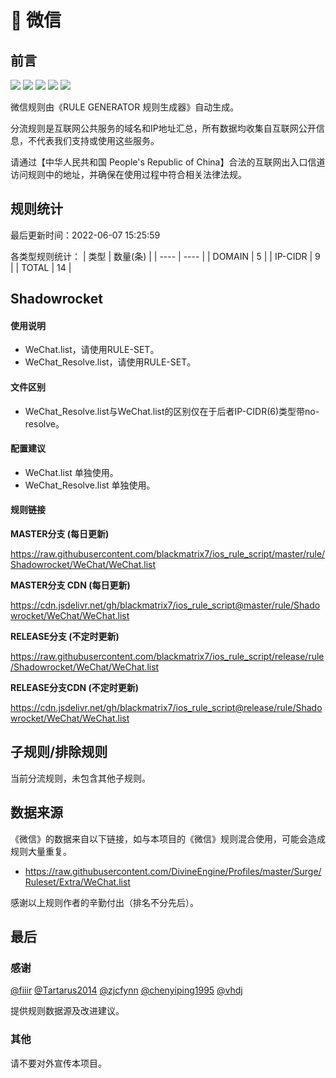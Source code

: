 # 🧸 微信

## 前言

![](https://shields.io/badge/-移除重复规则-ff69b4) ![](https://shields.io/badge/-DOMAIN与DOMAIN--SUFFIX合并-green) ![](https://shields.io/badge/-DOMAIN--SUFFIX间合并-critical) ![](https://shields.io/badge/-DOMAIN--SUFFIX与DOMAIN--KEYWORD合并-blue) ![](https://shields.io/badge/-IP--CIDR(6)合并-blueviolet) 

微信规则由《RULE GENERATOR 规则生成器》自动生成。

分流规则是互联网公共服务的域名和IP地址汇总，所有数据均收集自互联网公开信息，不代表我们支持或使用这些服务。

请通过【中华人民共和国 People's Republic of China】合法的互联网出入口信道访问规则中的地址，并确保在使用过程中符合相关法律法规。

## 规则统计

最后更新时间：2022-06-07 15:25:59

各类型规则统计：
| 类型 | 数量(条)  | 
| ---- | ----  |
| DOMAIN | 5  | 
| IP-CIDR | 9  | 
| TOTAL | 14  | 


## Shadowrocket 

#### 使用说明
- WeChat.list，请使用RULE-SET。
- WeChat_Resolve.list，请使用RULE-SET。

#### 文件区别
- WeChat_Resolve.list与WeChat.list的区别仅在于后者IP-CIDR(6)类型带no-resolve。

#### 配置建议
- WeChat.list 单独使用。
- WeChat_Resolve.list 单独使用。

#### 规则链接
**MASTER分支 (每日更新)**

https://raw.githubusercontent.com/blackmatrix7/ios_rule_script/master/rule/Shadowrocket/WeChat/WeChat.list

**MASTER分支 CDN (每日更新)**

https://cdn.jsdelivr.net/gh/blackmatrix7/ios_rule_script@master/rule/Shadowrocket/WeChat/WeChat.list

**RELEASE分支 (不定时更新)**

https://raw.githubusercontent.com/blackmatrix7/ios_rule_script/release/rule/Shadowrocket/WeChat/WeChat.list

**RELEASE分支CDN (不定时更新)**

https://cdn.jsdelivr.net/gh/blackmatrix7/ios_rule_script@release/rule/Shadowrocket/WeChat/WeChat.list

## 子规则/排除规则


当前分流规则，未包含其他子规则。

## 数据来源

《微信》的数据来自以下链接，如与本项目的《微信》规则混合使用，可能会造成规则大量重复。

- https://raw.githubusercontent.com/DivineEngine/Profiles/master/Surge/Ruleset/Extra/WeChat.list


感谢以上规则作者的辛勤付出（排名不分先后）。

## 最后

### 感谢

[@fiiir](https://github.com/fiiir) [@Tartarus2014](https://github.com/Tartarus2014) [@zjcfynn](https://github.com/zjcfynn) [@chenyiping1995](https://github.com/chenyiping1995) [@vhdj](https://github.com/vhdj)

提供规则数据源及改进建议。

### 其他

请不要对外宣传本项目。